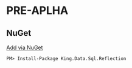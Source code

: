PRE-APLHA
===========

## NuGet
[Add via NuGet](https://www.nuget.org/packages/King.Data.Sql.Reflection)
```
PM> Install-Package King.Data.Sql.Reflection
```